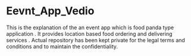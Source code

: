 # Eevnt_App_Vedio
This is the explanation of the an event app which is food panda type application . It provides location based food ordering and delivering services . Actual repository has been kept private for the legal terms and conditions and to maintain the confidentiality.

